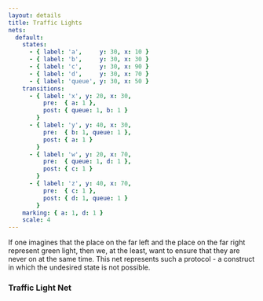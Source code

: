 ```yaml
---
layout: details
title: Traffic Lights
nets:
  default:
    states:
      - { label: 'a',     y: 30, x: 10 }
      - { label: 'b',     y: 30, x: 30 }
      - { label: 'c',     y: 30, x: 90 }
      - { label: 'd',     y: 30, x: 70 }
      - { label: 'queue', y: 30, x: 50 }
    transitions:
      - { label: 'x', y: 20, x: 30,
          pre:  { a: 1 },
          post: { queue: 1, b: 1 }
        }
      - { label: 'y', y: 40, x: 30,
          pre:  { b: 1, queue: 1 },
          post: { a: 1 }
        }
      - { label: 'w', y: 20, x: 70,
          pre:  { queue: 1, d: 1 },
          post: { c: 1 }
        }
      - { label: 'z', y: 40, x: 70,
          pre:  { c: 1 },
          post: { d: 1, queue: 1 }
        }
    marking: { a: 1, d: 1 }
    scale: 4
---
```

If one imagines that the place on the far left and the place on the far right represent green light, then we, at the least, want to ensure that they are never on at the same time. This net represents such a protocol - a construct in which the undesired state is not possible.     

### Traffic Light Net

<script>addNetByName('default')</script>
